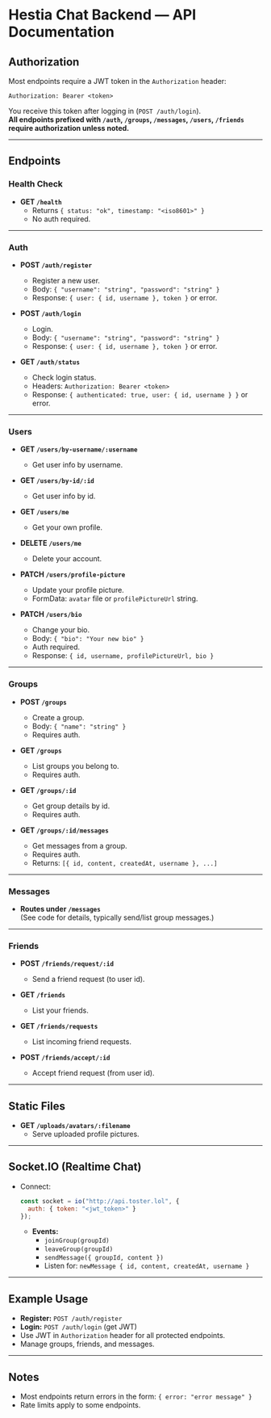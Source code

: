 # Hestia Chat Backend — API Documentation

## Authorization

Most endpoints require a JWT token in the `Authorization` header:
```
Authorization: Bearer <token>
```
You receive this token after logging in (`POST /auth/login`).  
**All endpoints prefixed with `/auth`, `/groups`, `/messages`, `/users`, `/friends` require authorization unless noted.**

---

## Endpoints

### Health Check

- **GET `/health`**
  - Returns `{ status: "ok", timestamp: "<iso8601>" }`
  - No auth required.

---

### Auth

- **POST `/auth/register`**
  - Register a new user.
  - Body: `{ "username": "string", "password": "string" }`
  - Response: `{ user: { id, username }, token }` or error.

- **POST `/auth/login`**
  - Login.
  - Body: `{ "username": "string", "password": "string" }`
  - Response: `{ user: { id, username }, token }` or error.

- **GET `/auth/status`**
  - Check login status.
  - Headers: `Authorization: Bearer <token>`
  - Response: `{ authenticated: true, user: { id, username } }` or error.

---

### Users

- **GET `/users/by-username/:username`**
  - Get user info by username.

- **GET `/users/by-id/:id`**
  - Get user info by id.

- **GET `/users/me`**
  - Get your own profile.

- **DELETE `/users/me`**
  - Delete your account.

- **PATCH `/users/profile-picture`**
  - Update your profile picture.
  - FormData: `avatar` file or `profilePictureUrl` string.

- **PATCH `/users/bio`**
  - Change your bio.
  - Body: `{ "bio": "Your new bio" }`
  - Auth required.
  - Response: `{ id, username, profilePictureUrl, bio }`

---

### Groups

- **POST `/groups`**
  - Create a group.
  - Body: `{ "name": "string" }`
  - Requires auth.

- **GET `/groups`**
  - List groups you belong to.
  - Requires auth.

- **GET `/groups/:id`**
  - Get group details by id.
  - Requires auth.

- **GET `/groups/:id/messages`**
  - Get messages from a group.
  - Requires auth.
  - Returns: `[{ id, content, createdAt, username }, ...]`

---

### Messages

- **Routes under `/messages`**  
  (See code for details, typically send/list group messages.)

---

### Friends

- **POST `/friends/request/:id`**
  - Send a friend request (to user id).

- **GET `/friends`**
  - List your friends.

- **GET `/friends/requests`**
  - List incoming friend requests.

- **POST `/friends/accept/:id`**
  - Accept friend request (from user id).

---

## Static Files

- **GET `/uploads/avatars/:filename`**
  - Serve uploaded profile pictures.

---

## Socket.IO (Realtime Chat)

- Connect:  
  ```js
  const socket = io("http://api.toster.lol", {
    auth: { token: "<jwt_token>" }
  });
  ```
  - **Events:**  
    - `joinGroup(groupId)`
    - `leaveGroup(groupId)`
    - `sendMessage({ groupId, content })`
    - Listen for: `newMessage { id, content, createdAt, username }`

---

## Example Usage

- **Register:** `POST /auth/register`
- **Login:** `POST /auth/login` (get JWT)
- Use JWT in `Authorization` header for all protected endpoints.
- Manage groups, friends, and messages.

---

## Notes

- Most endpoints return errors in the form: `{ error: "error message" }`
- Rate limits apply to some endpoints.

